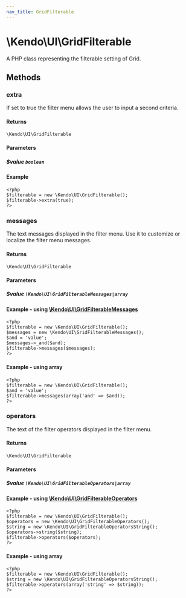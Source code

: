 ```yaml
---
nav_title: GridFilterable
---
```


# \Kendo\UI\GridFilterable

A PHP class representing the filterable setting of Grid.


## Methods

### extra
If set to true the filter menu allows the user to input a second criteria.

#### Returns
`\Kendo\UI\GridFilterable`

#### Parameters

##### $value `boolean`



#### Example 
    <?php
    $filterable = new \Kendo\UI\GridFilterable();
    $filterable->extra(true);
    ?>

### messages

The text messages displayed in the filter menu. Use it to customize or localize the filter menu messages.

#### Returns
`\Kendo\UI\GridFilterable`

#### Parameters

##### $value `\Kendo\UI\GridFilterableMessages|array`


#### Example - using [\Kendo\UI\GridFilterableMessages](/kendo-ui/api/wrappers/php/Kendo/UI/GridFilterableMessages)
    <?php
    $filterable = new \Kendo\UI\GridFilterable();
    $messages = new \Kendo\UI\GridFilterableMessages();
    $and = 'value';
    $messages->_and($and);
    $filterable->messages($messages);
    ?>

#### Example - using array

    <?php
    $filterable = new \Kendo\UI\GridFilterable();
    $and = 'value';
    $filterable->messages(array('and' => $and));
    ?>

### operators

The text of the filter operators displayed in the filter menu.

#### Returns
`\Kendo\UI\GridFilterable`

#### Parameters

##### $value `\Kendo\UI\GridFilterableOperators|array`


#### Example - using [\Kendo\UI\GridFilterableOperators](/kendo-ui/api/wrappers/php/Kendo/UI/GridFilterableOperators)
    <?php
    $filterable = new \Kendo\UI\GridFilterable();
    $operators = new \Kendo\UI\GridFilterableOperators();
    $string = new \Kendo\UI\GridFilterableOperatorsString();
    $operators->string($string);
    $filterable->operators($operators);
    ?>

#### Example - using array

    <?php
    $filterable = new \Kendo\UI\GridFilterable();
    $string = new \Kendo\UI\GridFilterableOperatorsString();
    $filterable->operators(array('string' => $string));
    ?>


